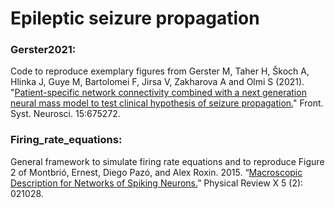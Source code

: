 # Epileptic seizure propagation

### Gerster2021:
 Code to reproduce exemplary figures from Gerster M, Taher H, Škoch A, Hlinka J, Guye M, Bartolomei F, Jirsa V, Zakharova A and Olmi S (2021). "[Patient-specific network connectivity combined with a next generation neural mass model to test clinical hypothesis of seizure propagation.](https://doi.org/10.3389/fnsys.2021.675272)" Front. Syst. Neurosci. 15:675272.
 
 ### Firing_rate_equations:
 General framework to simulate firing rate equations and to reproduce Figure 2 of Montbrió, Ernest, Diego Pazó, and Alex Roxin. 2015. “[Macroscopic Description for Networks of Spiking Neurons.](https://journals.aps.org/prx/abstract/10.1103/PhysRevX.5.021028)” Physical Review X 5 (2): 021028.
